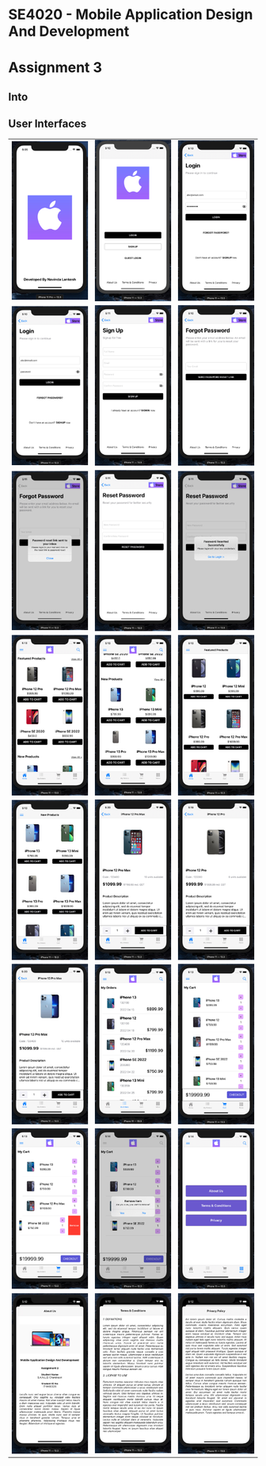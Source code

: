 # SE4020 - Mobile Application Design And Development  
# Assignment 3  

## Into  


## User Interfaces  

|  |  |  |  
|--|--|--|  
|   <img src="Doc/image/image1.jpg">   |   <img src="Doc/image/image2.jpg">   |   <img src="Doc/image/image3.jpg">   |  
|   <img src="Doc/image/image4.jpg">   |   <img src="Doc/image/image5.jpg">   |   <img src="Doc/image/image6.jpg">   |  
|   <img src="Doc/image/image7.jpg">   |   <img src="Doc/image/image8.jpg">   |   <img src="Doc/image/image9.jpg">   |  
|   <img src="Doc/image/image10.jpg">   |   <img src="Doc/image/image11.jpg">   |   <img src="Doc/image/image12.jpg">   |  
|   <img src="Doc/image/image13.jpg">   |   <img src="Doc/image/image14.jpg">   |   <img src="Doc/image/image15.jpg">   |  
|   <img src="Doc/image/image16.jpg">   |   <img src="Doc/image/image17.jpg">   |   <img src="Doc/image/image18.jpg">   |  
|   <img src="Doc/image/image19.jpg">   |   <img src="Doc/image/image20.jpg">   |   <img src="Doc/image/image21.jpg">   |  
|   <img src="Doc/image/image22.jpg">   |   <img src="Doc/image/image23.jpg">   |   <img src="Doc/image/image24.jpg">   |  

